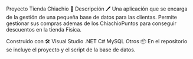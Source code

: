 Proyecto Tienda Chiachio 👗
Descripción 🖊️
Una aplicación que se encarga de la gestión de una pequeña base de datos para las clientas. Permite gestionar sus compras ademas de los ChiachioPuntos para conseguir descuentos en la tienda Fisica.

Construido con 🛠️
Visual Studio
.NET
C#
MySQL
Otros 📦
En el repositorio se incluye el proyecto y el script de la base de datos.
